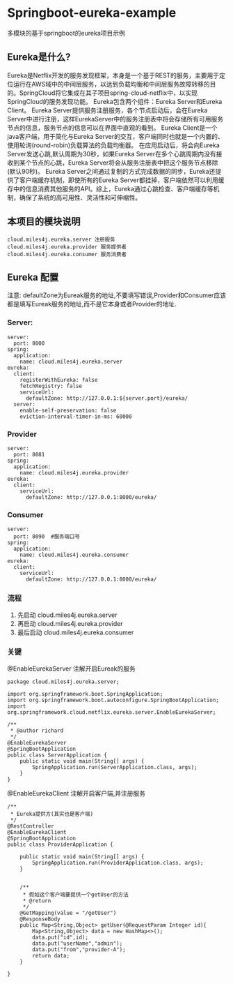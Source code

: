 # Springboot-eureka-example
多模块的基于springboot的eureka项目示例

## Eureka是什么?

Eureka是Netflix开发的服务发现框架，本身是一个基于REST的服务，主要用于定位运行在AWS域中的中间层服务，以达到负载均衡和中间层服务故障转移的目的。SpringCloud将它集成在其子项目spring-cloud-netflix中，以实现SpringCloud的服务发现功能。
Eureka包含两个组件：Eureka Server和Eureka Client。
Eureka Server提供服务注册服务，各个节点启动后，会在Eureka Server中进行注册，这样EurekaServer中的服务注册表中将会存储所有可用服务节点的信息，服务节点的信息可以在界面中直观的看到。
Eureka Client是一个java客户端，用于简化与Eureka Server的交互，客户端同时也就是一个内置的、使用轮询(round-robin)负载算法的负载均衡器。
在应用启动后，将会向Eureka Server发送心跳,默认周期为30秒，如果Eureka Server在多个心跳周期内没有接收到某个节点的心跳，Eureka Server将会从服务注册表中把这个服务节点移除(默认90秒)。
Eureka Server之间通过复制的方式完成数据的同步，Eureka还提供了客户端缓存机制，即使所有的Eureka Server都挂掉，客户端依然可以利用缓存中的信息消费其他服务的API。综上，Eureka通过心跳检查、客户端缓存等机制，确保了系统的高可用性、灵活性和可伸缩性。

## 本项目的模块说明
```
cloud.miles4j.eureka.server 注册服务
cloud.miles4j.eureka.provider 服务提供者
cloud.miles4j.eureka.consumer 服务消费者
```

## Eureka 配置
注意: defaultZone为Eureak服务的地址,不要填写错误,Provider和Consumer应该都是填写Eureak服务的地址,而不是它本身或者Provider的地址.

### Server:

```
server:
  port: 8000
spring:
  application:
    name: cloud.miles4j.eureka.server
eureka:
  client:
    registerWithEureka: false
    fetchRegistry: false
    serviceUrl:
      defaultZone: http://127.0.0.1:${server.port}/eureka/
  server:
    enable‐self‐preservation: false
    eviction‐interval‐timer‐in‐ms: 60000
```

### Provider
```
server:
  port: 8081
spring:
  application:
    name: cloud.miles4j.eureka.provider
eureka:
  client:
    serviceUrl:
      defaultZone: http://127.0.0.1:8000/eureka/
```

### Consumer
```
server:
  port: 8090  #服务端口号
spring:
  application:
    name: cloud.miles4j.eureka.consumer
eureka:
  client:
    serviceUrl:
      defaultZone: http://127.0.0.1:8000/eureka/
```

### 流程
1. 先启动 cloud.miles4j.eureka.server
2. 再启动 cloud.miles4j.eureka.provider
3. 最后启动 cloud.miles4j.eureka.consumer

### 关键
@EnableEurekaServer 注解开启Eureak的服务

```
package cloud.miles4j.eureka.server;

import org.springframework.boot.SpringApplication;
import org.springframework.boot.autoconfigure.SpringBootApplication;
import org.springframework.cloud.netflix.eureka.server.EnableEurekaServer;

/**
 * @author richard
 */
@EnableEurekaServer
@SpringBootApplication
public class ServerApplication {
    public static void main(String[] args) {
        SpringApplication.run(ServerApplication.class, args);
    }
}
```

@EnableEurekaClient 注解开启客户端,并注册服务

```
/**
 * Eureka提供方(其实也是客户端)
 */
@RestController
@EnableEurekaClient
@SpringBootApplication
public class ProviderApplication {

    public static void main(String[] args) {
        SpringApplication.run(ProviderApplication.class, args);
    }


    /**
     * 假如这个客户端要提供一个getUser的方法
     * @return
     */
    @GetMapping(value = "/getUser")
    @ResponseBody
    public Map<String,Object> getUser(@RequestParam Integer id){
        Map<String,Object> data = new HashMap<>();
        data.put("id",id);
        data.put("userName","admin");
        data.put("from","provider-A");
        return data;
    }

}
```
